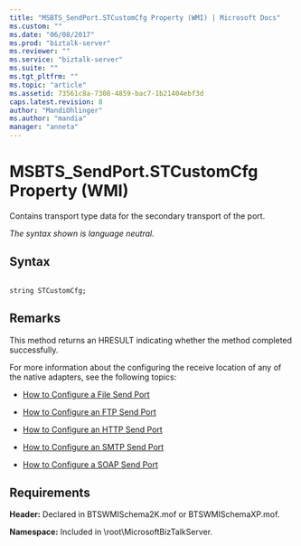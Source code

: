 ```yaml
---
title: "MSBTS_SendPort.STCustomCfg Property (WMI) | Microsoft Docs"
ms.custom: ""
ms.date: "06/08/2017"
ms.prod: "biztalk-server"
ms.reviewer: ""
ms.service: "biztalk-server"
ms.suite: ""
ms.tgt_pltfrm: ""
ms.topic: "article"
ms.assetid: 73561c8a-7308-4859-bac7-1b21404ebf3d
caps.latest.revision: 8
author: "MandiOhlinger"
ms.author: "mandia"
manager: "anneta"
---
```

# MSBTS_SendPort.STCustomCfg Property (WMI)
Contains transport type data for the secondary transport of the port.  
  
 *The syntax shown is language neutral.*  
  
## Syntax  
  
```  
  
string STCustomCfg;  
```  
  
## Remarks  
 This method returns an HRESULT indicating whether the method completed successfully.  
  
 For more information about the configuring the receive location of any of the native adapters, see the following topics:  
  
-   [How to Configure a File Send Port](http://msdn.microsoft.com/library/d801c5b7-da0a-4228-af0c-c2d450c251a9)  
  
-   [How to Configure an FTP Send Port](http://msdn.microsoft.com/library/03e45656-2f29-4410-a2ee-a830f958cb55)  
  
-   [How to Configure an HTTP Send Port](../core/how-to-configure-an-http-send-port.md)  
  
-   [How to Configure an SMTP Send Port](../core/how-to-configure-an-smtp-send-port.md)  
  
-   [How to Configure a SOAP Send Port](../core/how-to-configure-a-soap-send-port.md)  
  
## Requirements  
 **Header:** Declared in BTSWMISchema2K.mof or BTSWMISchemaXP.mof.  
  
 **Namespace:** Included in \root\MicrosoftBizTalkServer.
